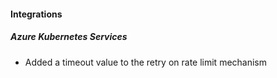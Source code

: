 
#### Integrations

##### Azure Kubernetes Services

- Added a timeout value to the retry on rate limit mechanism
